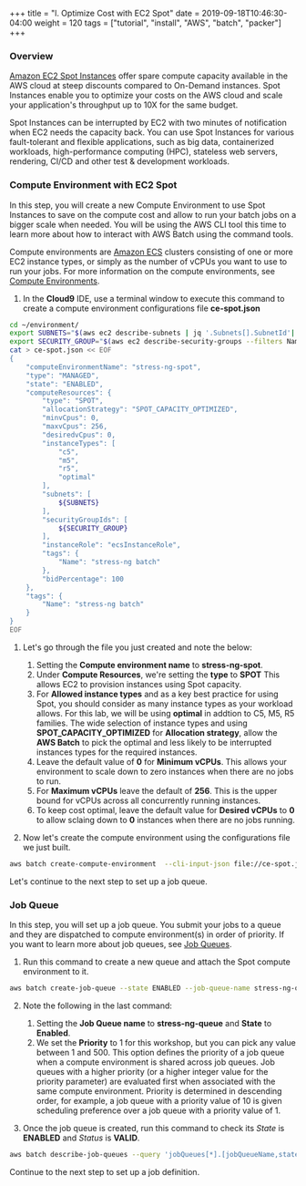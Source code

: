 +++
title = "l. Optimize Cost with EC2 Spot"
date = 2019-09-18T10:46:30-04:00
weight = 120
tags = ["tutorial", "install", "AWS", "batch", "packer"]
+++

### Overview

[Amazon EC2 Spot Instances](https://aws.amazon.com/ec2/spot/) offer spare compute capacity available in the AWS cloud at steep discounts compared to On-Demand instances. Spot Instances enable you to optimize your costs on the AWS cloud and scale your application's throughput up to 10X for the same budget.

Spot Instances can be interrupted by EC2 with two minutes of notification when EC2 needs the capacity back. You can use Spot Instances for various fault-tolerant and flexible applications, such as big data, containerized workloads, high-performance computing (HPC), stateless web servers, rendering, CI/CD and other test & development workloads.

### Compute Environment with EC2 Spot

In this step, you will create a new Compute Environment to use Spot Instances to save on the compute cost and allow to run your batch jobs on a bigger scale when needed. You will be using the AWS CLI tool this time to learn more about how to interact with AWS Batch using the command tools.

Compute environments are [Amazon ECS](https://aws.amazon.com/ecs/) clusters consisting of one or more EC2 instance types, or simply as the number of vCPUs you want to use to run your jobs. For more information on the compute environments, see [Compute Environments](https://docs.aws.amazon.com/batch/latest/userguide/compute_environments.html).

1. In the **Cloud9** IDE, use a terminal window to execute this command to create a compute environment configurations file **ce-spot.json**

```bash
cd ~/environment/
export SUBNETS="$(aws ec2 describe-subnets | jq '.Subnets[].SubnetId'| sed '$!s/$/,/')"
export SECURITY_GROUP="$(aws ec2 describe-security-groups --filters Name=group-name,Values=default | jq '.SecurityGroups[].GroupId')"
cat > ce-spot.json << EOF
{
    "computeEnvironmentName": "stress-ng-spot",
    "type": "MANAGED",
    "state": "ENABLED",
    "computeResources": {
        "type": "SPOT",
        "allocationStrategy": "SPOT_CAPACITY_OPTIMIZED",
        "minvCpus": 0,
        "maxvCpus": 256,
        "desiredvCpus": 0,
        "instanceTypes": [
            "c5",
            "m5",
            "r5",
            "optimal"
        ],
        "subnets": [
            ${SUBNETS}
        ],
        "securityGroupIds": [
            ${SECURITY_GROUP}
        ],
        "instanceRole": "ecsInstanceRole",
        "tags": {
            "Name": "stress-ng batch"
        },
        "bidPercentage": 100
    },
    "tags": {
        "Name": "stress-ng batch"
    }
}
EOF
```
1. Let's go through the file you just created and note the below:
   1. Setting the **Compute environment name** to **stress-ng-spot**.
   2. Under **Compute Resources**, we're setting the  **type** to **SPOT** This allows EC2 to provision instances using Spot capacity.
   3. For **Allowed instance types** and as a key best practice for using Spot, you should consider as many instance types as your workload allows. For this lab, we will be using **optimal** in addtion to C5, M5, R5 families. The wide selection of instance types and using **SPOT_CAPACITY_OPTIMIZED** for **Allocation strategy**, allow the **AWS Batch** to pick the optimal and less likely to be interrupted instances types for the required instances.
   4. Leave the default value of **0** for **Minimum vCPUs**. This allows your environment to scale down to zero instances when there are no jobs to run.
   5. For **Maximum vCPUs** leave the default of **256**. This is the upper bound for vCPUs across all concurrently running instances.
   6. To keep cost optimal, leave the default value for **Desired vCPUs** to **0** to allow sclaing down to **0** instances when there are no jobs running.

2. Now let's create the compute environment using the configurations file we just built.

```bash
aws batch create-compute-environment  --cli-input-json file://ce-spot.json
```


Let's continue to the next step to set up a job queue.

### Job Queue

In this step, you will set up a job queue. You submit your jobs to a queue and they are dispatched to compute environment(s) in order of priority. If you want to learn more about job queues, see [Job Queues](https://docs.aws.amazon.com/batch/latest/userguide/job_queues.html).

1. Run this command to create a new queue and attach the Spot compute environment to it.

```bash
aws batch create-job-queue --state ENABLED --job-queue-name stress-ng-queue-spot --priority 1 --compute-environment-order order=1,computeEnvironment=stress-ng-spot
```

2. Note the following in the last command:
   1. Setting the **Job Queue name** to **stress-ng-queue** and **State** to **Enabled**.
   2. We set the **Priority** to 1 for this workshop, but you can pick any value between 1 and 500. This option defines the priority of a job queue when a compute environment is shared across job queues. Job queues with a higher priority (or a higher integer value for the priority parameter) are evaluated first when associated with the same compute environment. Priority is determined in descending order, for example, a job queue with a priority value of 10 is given scheduling preference over a job queue with a priority value of 1.

3. Once the job queue is created, run this command to check its *State* is **ENABLED** and *Status* is **VALID**.

```bash
aws batch describe-job-queues --query 'jobQueues[*].[jobQueueName,state,status]' --output table
```


Continue to the next step to set up a job definition.
